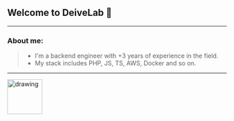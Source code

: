 ## Welcome to DeiveLab :metal:
---
### About me:
> - I'm a backend engineer with +3 years of experience in the field.
> - My stack includes PHP, JS, TS, AWS, Docker and so on.
---
[<img src="https://seeklogo.com/images/L/linkedin-logo-F84AF05CFC-seeklogo.com.png" alt="drawing" width="80"/>](https://www.linkedin.com/in/deive-santana/)

